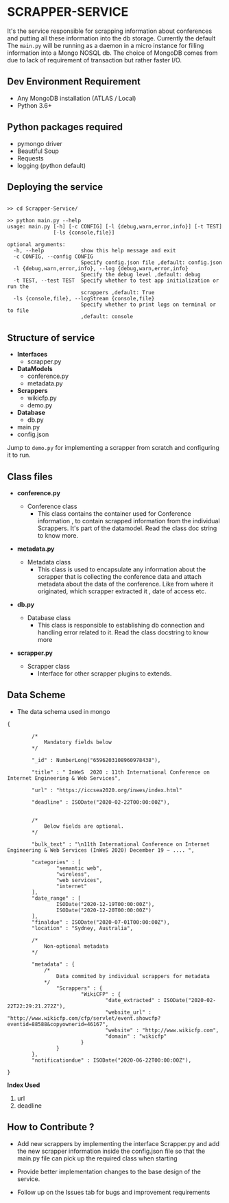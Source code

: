 # SCRAPPER-SERVICE

It's the service responsible for scrapping information about conferences and putting all these information into the db storage. Currently the default The `main.py` will be running as a daemon in a micro instance for filling information into a Mongo NOSQL db. The choice of MongoDB comes from due to lack of requirement of transaction but rather faster I/O.    



## Dev Environment Requirement
*   Any MongoDB installation (ATLAS / Local)
*   Python 3.6+

## Python packages required
* pymongo driver
* Beautiful Soup
* Requests
* logging (python default)


## Deploying the service

```shell

>> cd Scrapper-Service/

>> python main.py --help
usage: main.py [-h] [-c CONFIG] [-l {debug,warn,error,info}] [-t TEST]
               [-ls {console,file}]

optional arguments:
  -h, --help            show this help message and exit
  -c CONFIG, --config CONFIG
                        Specify config.json file ,default: config.json
  -l {debug,warn,error,info}, --log {debug,warn,error,info}
                        Specify the debug level ,default: debug
  -t TEST, --test TEST  Specify whether to test app initialization or run the
                        scrappers ,default: True
  -ls {console,file}, --logStream {console,file}
                        Specify whether to print logs on terminal or to file
                        ,default: console
```

## Structure of service
*   **Interfaces**
    * scrapper.py
*   **DataModels**
    * conference.py
    * metadata.py
*   **Scrappers**
    *   wikicfp.py
    *   demo.py
*   **Database**
    *   db.py 
*   main.py
*   config.json

Jump to `demo.py` for implementing a scrapper from scratch and configuring it to run. 



## Class files

*   **conference.py**   
    *   Conference class
        *   This class contains the container used for Conference information , to contain scrapped information from the individual Scrappers. It's part of the datamodel. Read the class doc string to know more.
*   **metadata.py**
    * Metadata class
        * This class is used to encapsulate any information about the scrapper that is collecting the conference data and attach metadata about the data of the conference. Like from where it originated, which scrapper extracted it , date of access etc.

*   **db.py**
    *   Database class
        *   This class is responsible to establishing db connection and handling error related to it. Read the class docstring to know more

*   **scrapper.py**
    *   Scrapper class
        * Interface for other scrapper plugins to extends.

## Data Scheme

* The data schema used in mongo

```
{

        /*
            Mandatory fields below
        */

        "_id" : NumberLong("6596203108960978438"),
        
        "title" : " InWeS  2020 : 11th International Conference on Internet Engineering & Web Services",

        "url" : "https://iccsea2020.org/inwes/index.html"
        
        "deadline" : ISODate("2020-02-22T00:00:00Z"),

        
        /*
            Below fields are optional.
        */

        "bulk_text" : "\n11th International Conference on Internet Engineering & Web Services (InWeS 2020) December 19 ~ .... ",

        "categories" : [
                "semantic web",
                "wireless",
                "web services",
                "internet"
        ],
        "date_range" : [
                ISODate("2020-12-19T00:00:00Z"),
                ISODate("2020-12-20T00:00:00Z")
        ],
        "finaldue" : ISODate("2020-07-01T00:00:00Z"),
        "location" : "Sydney, Australia",

        /*
            Non-optional metadata
        */

        "metadata" : {
            /*
                Data commited by individual scrappers for metadata
            */      
                "Scrappers" : {
                        "WikiCFP" : {
                                "date_extracted" : ISODate("2020-02-22T22:29:21.272Z"),
                                "website_url" : "http://www.wikicfp.com/cfp/servlet/event.showcfp?eventid=88588&copyownerid=46167",
                                "website" : "http://www.wikicfp.com",
                                "domain" : "wikicfp"
                        }
                }
        },
        "notificationdue" : ISODate("2020-06-22T00:00:00Z"),
        
}

```

**Index Used**   
1. url 
2. deadline



## How to Contribute ?

* Add new scrappers by implementing the interface Scrapper.py and add the new scrapper information inside the config.json file so that the main.py file can pick up the required class when starting

* Provide better implementation changes to the base design of the service.

* Follow up on the Issues tab for bugs and improvement requirements



